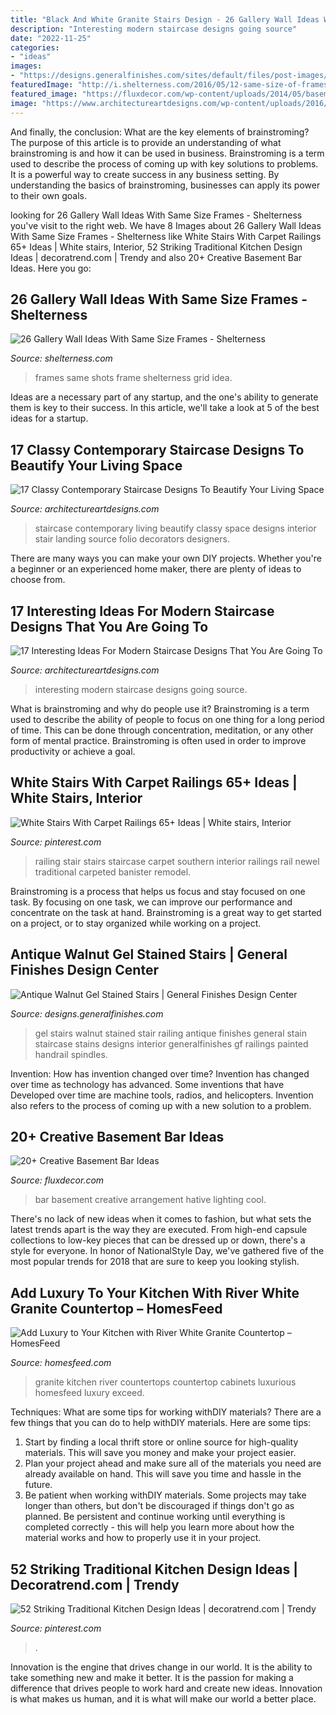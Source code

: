 ```yaml
---
title: "Black And White Granite Stairs Design - 26 Gallery Wall Ideas With Same Size Frames"
description: "Interesting modern staircase designs going source"
date: "2022-11-25"
categories:
- "ideas"
images:
- "https://designs.generalfinishes.com/sites/default/files/post-images/scd-gel-stain-erin-20160925-lauren-otto-stairs-antique-walnut-gel-stain-general-finishes.jpg"
featuredImage: "http://i.shelterness.com/2016/05/12-same-size-of-frames-with-black-and-white-shots.jpg"
featured_image: "https://fluxdecor.com/wp-content/uploads/2014/05/basement-bar-ideas/13-wall-arrangement.jpg"
image: "https://www.architectureartdesigns.com/wp-content/uploads/2016/06/10-41.jpg"
---
```



And finally, the conclusion: What are the key elements of brainstroming?
The purpose of this article is to provide an understanding of what brainstroming is and how it can be used in business. Brainstroming is a term used to describe the process of coming up with key solutions to problems. It is a powerful way to create success in any business setting. By understanding the basics of brainstroming, businesses can apply its power to their own goals.

	

		
looking for 26 Gallery Wall Ideas With Same Size Frames - Shelterness you've visit to the right web. We have 8 Images about 26 Gallery Wall Ideas With Same Size Frames - Shelterness like White Stairs With Carpet Railings 65+ Ideas | White stairs, Interior, 52 Striking Traditional Kitchen Design Ideas | decoratrend.com | Trendy and also 20+ Creative Basement Bar Ideas. Here you go:
		
    
## 26 Gallery Wall Ideas With Same Size Frames - Shelterness

<img loading=lazy src="http://i.shelterness.com/2016/05/12-same-size-of-frames-with-black-and-white-shots.jpg" onerror="this.onerror=null;this.src='https://tse4.mm.bing.net/th?id=OIP.LCYCiQ9fayiWWyLhk1kEtwAAAA&amp;pid=15.1';" alt="26 Gallery Wall Ideas With Same Size Frames - Shelterness">

_Source: shelterness.com_

>frames same shots frame shelterness grid idea. 

	

Ideas are a necessary part of any startup, and the one's ability to generate them is key to their success. In this article, we'll take a look at 5 of the best ideas for a startup.

    
## 17 Classy Contemporary Staircase Designs To Beautify Your Living Space

<img loading=lazy src="https://www.architectureartdesigns.com/wp-content/uploads/2016/06/10-41.jpg" onerror="this.onerror=null;this.src='https://tse2.mm.bing.net/th?id=OIP.3oWPcsHqCAECrfsk8XrL1wHaJL&amp;pid=15.1';" alt="17 Classy Contemporary Staircase Designs To Beautify Your Living Space">

_Source: architectureartdesigns.com_

>staircase contemporary living beautify classy space designs interior stair landing source folio decorators designers. 

	

There are many ways you can make your own DIY projects. Whether you're a beginner or an experienced home maker, there are plenty of ideas to choose from.

    
## 17 Interesting Ideas For Modern Staircase Designs That You Are Going To

<img loading=lazy src="https://www.architectureartdesigns.com/wp-content/uploads/2016/02/6-17.jpg" onerror="this.onerror=null;this.src='https://tse4.mm.bing.net/th?id=OIP.CWTxwd9OKCR-D3720l4LeAHaJL&amp;pid=15.1';" alt="17 Interesting Ideas For Modern Staircase Designs That You Are Going To">

_Source: architectureartdesigns.com_

>interesting modern staircase designs going source. 

	

What is brainstroming and why do people use it?
Brainstroming is a term used to describe the ability of people to focus on one thing for a long period of time. This can be done through concentration, meditation, or any other form of mental practice. Brainstroming is often used in order to improve productivity or achieve a goal.

    
## White Stairs With Carpet Railings 65+ Ideas | White Stairs, Interior

<img loading=lazy src="https://i.pinimg.com/736x/2b/27/48/2b2748a250ba5d6522f9454b66b720a7.jpg" onerror="this.onerror=null;this.src='https://tse1.mm.bing.net/th?id=OIP.xn0ufFM5EwrLlmD0f_L1KgAAAA&amp;pid=15.1';" alt="White Stairs With Carpet Railings 65+ Ideas | White stairs, Interior">

_Source: pinterest.com_

>railing stair stairs staircase carpet southern interior railings rail newel traditional carpeted banister remodel. 

	

Brainstroming is a process that helps us focus and stay focused on one task. By focusing on one task, we can improve our performance and concentrate on the task at hand. Brainstroming is a great way to get started on a project, or to stay organized while working on a project.

    
## Antique Walnut Gel Stained Stairs | General Finishes Design Center

<img loading=lazy src="https://designs.generalfinishes.com/sites/default/files/post-images/scd-gel-stain-erin-20160925-lauren-otto-stairs-antique-walnut-gel-stain-general-finishes.jpg" onerror="this.onerror=null;this.src='https://tse3.mm.bing.net/th?id=OIP.N9-22z0VKsiy3vnXf8UBpAHaKB&amp;pid=15.1';" alt="Antique Walnut Gel Stained Stairs | General Finishes Design Center">

_Source: designs.generalfinishes.com_

>gel stairs walnut stained stair railing antique finishes general stain staircase stains designs interior generalfinishes gf railings painted handrail spindles. 

	

Invention: How has invention changed over time?
Invention has changed over time as technology has advanced. Some inventions that have Developed over time are machine tools, radios, and helicopters. Invention also refers to the process of coming up with a new solution to a problem.

    
## 20+ Creative Basement Bar Ideas

<img loading=lazy src="https://fluxdecor.com/wp-content/uploads/2014/05/basement-bar-ideas/13-wall-arrangement.jpg" onerror="this.onerror=null;this.src='https://tse2.mm.bing.net/th?id=OIP.cFNCNa6iVc-TO7xSlDm1QQHaJ3&amp;pid=15.1';" alt="20+ Creative Basement Bar Ideas">

_Source: fluxdecor.com_

>bar basement creative arrangement hative lighting cool. 

	

There's no lack of new ideas when it comes to fashion, but what sets the latest trends apart is the way they are executed. From high-end capsule collections to low-key pieces that can be dressed up or down, there's a style for everyone. In honor of NationalStyle Day, we've gathered five of the most popular trends for 2018 that are sure to keep you looking stylish.

    
## Add Luxury To Your Kitchen With River White Granite Countertop – HomesFeed

<img loading=lazy src="https://homesfeed.com/wp-content/uploads/2015/09/gorgeous-large-kitchen-design-with-luxurious-lighting-design-and-glass-window-and-river-white-granite-countertop.jpg" onerror="this.onerror=null;this.src='https://tse3.mm.bing.net/th?id=OIP._0euKEks_QBXDkbhUzx11AHaE8&amp;pid=15.1';" alt="Add Luxury to Your Kitchen with River White Granite Countertop – HomesFeed">

_Source: homesfeed.com_

>granite kitchen river countertops countertop cabinets luxurious homesfeed luxury exceed. 

	

Techniques: What are some tips for working withDIY materials?
There are a few things that you can do to help withDIY materials. Here are some tips: 
1. Start by finding a local thrift store or online source for high-quality materials. This will save you money and make your project easier. 
2. Plan your project ahead and make sure all of the materials you need are already available on hand. This will save you time and hassle in the future. 
3. Be patient when working withDIY materials. Some projects may take longer than others, but don't be discouraged if things don't go as planned. Be persistent and continue working until everything is completed correctly - this will help you learn more about how the material works and how to properly use it in your project.

    
## 52 Striking Traditional Kitchen Design Ideas | Decoratrend.com | Trendy

<img loading=lazy src="https://i.pinimg.com/736x/9c/75/c7/9c75c77e6c5444c44504de4855dde8fc.jpg" onerror="this.onerror=null;this.src='https://tse1.mm.bing.net/th?id=OIP.q3JPcSrQawa3SKVMngSJngHaK6&amp;pid=15.1';" alt="52 Striking Traditional Kitchen Design Ideas | decoratrend.com | Trendy">

_Source: pinterest.com_

>. 

	

Innovation is the engine that drives change in our world. It is the ability to take something new and make it better. It is the passion for making a difference that drives people to work hard and create new ideas. Innovation is what makes us human, and it is what will make our world a better place.

